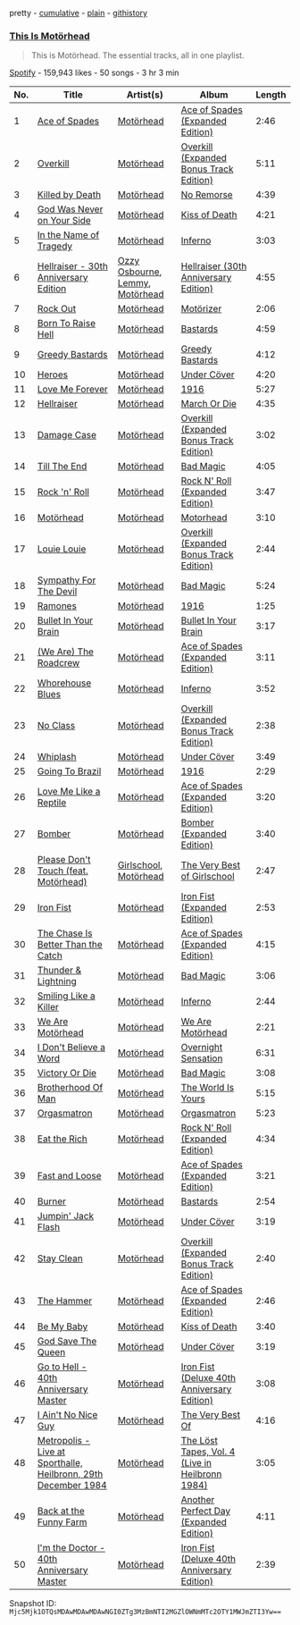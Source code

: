 pretty - [cumulative](/playlists/cumulative/37i9dQZF1DZ06evO0UHpXG.md) - [plain](/playlists/plain/37i9dQZF1DZ06evO0UHpXG) - [githistory](https://github.githistory.xyz/mackorone/spotify-playlist-archive/blob/main/playlists/plain/37i9dQZF1DZ06evO0UHpXG)

### [This Is Motörhead](https://open.spotify.com/playlist/37i9dQZF1DZ06evO0UHpXG)

> This is Motörhead\. The essential tracks, all in one playlist.

[Spotify](https://open.spotify.com/user/spotify) - 159,943 likes - 50 songs - 3 hr 3 min

| No. | Title | Artist(s) | Album | Length |
|---|---|---|---|---|
| 1 | [Ace of Spades](https://open.spotify.com/track/6EPRKhUOdiFSQwGBRBbvsZ) | [Motörhead](https://open.spotify.com/artist/1DFr97A9HnbV3SKTJFu62M) | [Ace of Spades \(Expanded Edition\)](https://open.spotify.com/album/3rxF05Aux0QTrN533Kjc91) | 2:46 |
| 2 | [Overkill](https://open.spotify.com/track/3Staqm5EYDnYBqcwuxrWjZ) | [Motörhead](https://open.spotify.com/artist/1DFr97A9HnbV3SKTJFu62M) | [Overkill \(Expanded Bonus Track Edition\)](https://open.spotify.com/album/5iw08epzFaKtmX3y2vRVU6) | 5:11 |
| 3 | [Killed by Death](https://open.spotify.com/track/4cuPWrSsjNLAkYRJwQLCzt) | [Motörhead](https://open.spotify.com/artist/1DFr97A9HnbV3SKTJFu62M) | [No Remorse](https://open.spotify.com/album/7sRhaLxwU2iUWuSBCNU5ba) | 4:39 |
| 4 | [God Was Never on Your Side](https://open.spotify.com/track/3zeQSYzaN9kLVypKWr6yUi) | [Motörhead](https://open.spotify.com/artist/1DFr97A9HnbV3SKTJFu62M) | [Kiss of Death](https://open.spotify.com/album/4syGSCBIzJWYQB15Msvn1y) | 4:21 |
| 5 | [In the Name of Tragedy](https://open.spotify.com/track/1DhCdQMyNLklKGxBheRFxL) | [Motörhead](https://open.spotify.com/artist/1DFr97A9HnbV3SKTJFu62M) | [Inferno](https://open.spotify.com/album/7jGmwdQeJQ7kZ8LN7uN4lD) | 3:03 |
| 6 | [Hellraiser \- 30th Anniversary Edition](https://open.spotify.com/track/7iD5t0YgWvIIrvZtw6IIxQ) | [Ozzy Osbourne](https://open.spotify.com/artist/6ZLTlhejhndI4Rh53vYhrY), [Lemmy](https://open.spotify.com/artist/0bmuibaBeiMxAqN2HwUqhd), [Motörhead](https://open.spotify.com/artist/1DFr97A9HnbV3SKTJFu62M) | [Hellraiser \(30th Anniversary Edition\)](https://open.spotify.com/album/3pn1WoMZ18F0Mn2qfWx4Cq) | 4:55 |
| 7 | [Rock Out](https://open.spotify.com/track/4cEBku3RXce9XiDlNU6WaU) | [Motörhead](https://open.spotify.com/artist/1DFr97A9HnbV3SKTJFu62M) | [Motörizer](https://open.spotify.com/album/35j1gGsSSnTWtOqnRI18hT) | 2:06 |
| 8 | [Born To Raise Hell](https://open.spotify.com/track/7Ei4LhQ8BeTfjsPY7FINZS) | [Motörhead](https://open.spotify.com/artist/1DFr97A9HnbV3SKTJFu62M) | [Bastards](https://open.spotify.com/album/0mtmu4b5dw2dYlrAyjGQa7) | 4:59 |
| 9 | [Greedy Bastards](https://open.spotify.com/track/4tB3o3rTYsBTd3283dKNYg) | [Motörhead](https://open.spotify.com/artist/1DFr97A9HnbV3SKTJFu62M) | [Greedy Bastards](https://open.spotify.com/album/320YsD7ccYfPwARI17GgMw) | 4:12 |
| 10 | [Heroes](https://open.spotify.com/track/1WE1WsxSqVofH8ugxJkc0c) | [Motörhead](https://open.spotify.com/artist/1DFr97A9HnbV3SKTJFu62M) | [Under Cöver](https://open.spotify.com/album/2k92YJRQpz64koEILL4DUs) | 4:20 |
| 11 | [Love Me Forever](https://open.spotify.com/track/7akyedgeVgZeT6oD77nyHn) | [Motörhead](https://open.spotify.com/artist/1DFr97A9HnbV3SKTJFu62M) | [1916](https://open.spotify.com/album/6mvrfjdgSvwcDXhxyVjWTx) | 5:27 |
| 12 | [Hellraiser](https://open.spotify.com/track/65JrmVnWM5KzM1WrXIY0tI) | [Motörhead](https://open.spotify.com/artist/1DFr97A9HnbV3SKTJFu62M) | [March Or Die](https://open.spotify.com/album/3pbbbyxPPgBTAMbAcVzjex) | 4:35 |
| 13 | [Damage Case](https://open.spotify.com/track/5VtZWqbYE9vkVSbvqNmg2D) | [Motörhead](https://open.spotify.com/artist/1DFr97A9HnbV3SKTJFu62M) | [Overkill \(Expanded Bonus Track Edition\)](https://open.spotify.com/album/5iw08epzFaKtmX3y2vRVU6) | 3:02 |
| 14 | [Till The End](https://open.spotify.com/track/1n89RaAdJ19i3vZHwhcHVu) | [Motörhead](https://open.spotify.com/artist/1DFr97A9HnbV3SKTJFu62M) | [Bad Magic](https://open.spotify.com/album/6dMv1580G91kLYjquABSPQ) | 4:05 |
| 15 | [Rock 'n' Roll](https://open.spotify.com/track/2rl61dFTIVAiqa57zr2Ed3) | [Motörhead](https://open.spotify.com/artist/1DFr97A9HnbV3SKTJFu62M) | [Rock N' Roll \(Expanded Edition\)](https://open.spotify.com/album/3aoZZWomzwY4KuXM2Jqt7C) | 3:47 |
| 16 | [Motörhead](https://open.spotify.com/track/2iZYdnXBFW4r54HhQKanlg) | [Motörhead](https://open.spotify.com/artist/1DFr97A9HnbV3SKTJFu62M) | [Motorhead](https://open.spotify.com/album/5vYvX7jM5TAg7fzK1oKySe) | 3:10 |
| 17 | [Louie Louie](https://open.spotify.com/track/5R6OAv09z0kAV7Ll8olOH4) | [Motörhead](https://open.spotify.com/artist/1DFr97A9HnbV3SKTJFu62M) | [Overkill \(Expanded Bonus Track Edition\)](https://open.spotify.com/album/5iw08epzFaKtmX3y2vRVU6) | 2:44 |
| 18 | [Sympathy For The Devil](https://open.spotify.com/track/5Yql4ooghbDqwXIvCGXsdx) | [Motörhead](https://open.spotify.com/artist/1DFr97A9HnbV3SKTJFu62M) | [Bad Magic](https://open.spotify.com/album/6dMv1580G91kLYjquABSPQ) | 5:24 |
| 19 | [Ramones](https://open.spotify.com/track/2Q0Tw6meB6xfZ4ONeIL35j) | [Motörhead](https://open.spotify.com/artist/1DFr97A9HnbV3SKTJFu62M) | [1916](https://open.spotify.com/album/6mvrfjdgSvwcDXhxyVjWTx) | 1:25 |
| 20 | [Bullet In Your Brain](https://open.spotify.com/track/4TDdlKWf59N0wqBTipYzcJ) | [Motörhead](https://open.spotify.com/artist/1DFr97A9HnbV3SKTJFu62M) | [Bullet In Your Brain](https://open.spotify.com/album/3yn75PrdYZssPvj8kwKpN4) | 3:17 |
| 21 | [\(We Are\) The Roadcrew](https://open.spotify.com/track/3AQmSnKePd4DOCxiQxADd8) | [Motörhead](https://open.spotify.com/artist/1DFr97A9HnbV3SKTJFu62M) | [Ace of Spades \(Expanded Edition\)](https://open.spotify.com/album/3rxF05Aux0QTrN533Kjc91) | 3:11 |
| 22 | [Whorehouse Blues](https://open.spotify.com/track/6DzNf5yqXpAAtie15t3MVx) | [Motörhead](https://open.spotify.com/artist/1DFr97A9HnbV3SKTJFu62M) | [Inferno](https://open.spotify.com/album/7jGmwdQeJQ7kZ8LN7uN4lD) | 3:52 |
| 23 | [No Class](https://open.spotify.com/track/7tcjO6ihGhcKi5mRu0jXZy) | [Motörhead](https://open.spotify.com/artist/1DFr97A9HnbV3SKTJFu62M) | [Overkill \(Expanded Bonus Track Edition\)](https://open.spotify.com/album/5iw08epzFaKtmX3y2vRVU6) | 2:38 |
| 24 | [Whiplash](https://open.spotify.com/track/37DZmu83mrbb1qQIKumak7) | [Motörhead](https://open.spotify.com/artist/1DFr97A9HnbV3SKTJFu62M) | [Under Cöver](https://open.spotify.com/album/2k92YJRQpz64koEILL4DUs) | 3:49 |
| 25 | [Going To Brazil](https://open.spotify.com/track/63cQrvazYCVTQgWiOWKUPr) | [Motörhead](https://open.spotify.com/artist/1DFr97A9HnbV3SKTJFu62M) | [1916](https://open.spotify.com/album/6mvrfjdgSvwcDXhxyVjWTx) | 2:29 |
| 26 | [Love Me Like a Reptile](https://open.spotify.com/track/5pHQZlekYdxTQExJWe1KSp) | [Motörhead](https://open.spotify.com/artist/1DFr97A9HnbV3SKTJFu62M) | [Ace of Spades \(Expanded Edition\)](https://open.spotify.com/album/3rxF05Aux0QTrN533Kjc91) | 3:20 |
| 27 | [Bomber](https://open.spotify.com/track/1I4el8B1ZZKF3OGzmXDH9T) | [Motörhead](https://open.spotify.com/artist/1DFr97A9HnbV3SKTJFu62M) | [Bomber \(Expanded Edition\)](https://open.spotify.com/album/1OVYzABapDJ7aZGfBLY22F) | 3:40 |
| 28 | [Please Don't Touch \(feat\. Motörhead\)](https://open.spotify.com/track/2fZKtGjQ5vWLDWm6AhfvQ1) | [Girlschool](https://open.spotify.com/artist/2TRtXTjjmyzK5oUGec1Gv8), [Motörhead](https://open.spotify.com/artist/1DFr97A9HnbV3SKTJFu62M) | [The Very Best of Girlschool](https://open.spotify.com/album/2KN9p0XSOmycyt4ZzMKJGB) | 2:47 |
| 29 | [Iron Fist](https://open.spotify.com/track/15uss75SOwMaCQyBma5UlD) | [Motörhead](https://open.spotify.com/artist/1DFr97A9HnbV3SKTJFu62M) | [Iron Fist \(Expanded Edition\)](https://open.spotify.com/album/52mCdg2gKWlWbx0prHdejd) | 2:53 |
| 30 | [The Chase Is Better Than the Catch](https://open.spotify.com/track/1NoJzyzXzZWHGRVYxlM5u6) | [Motörhead](https://open.spotify.com/artist/1DFr97A9HnbV3SKTJFu62M) | [Ace of Spades \(Expanded Edition\)](https://open.spotify.com/album/3rxF05Aux0QTrN533Kjc91) | 4:15 |
| 31 | [Thunder & Lightning](https://open.spotify.com/track/6qcdpwb8HuELdtekAB4v4c) | [Motörhead](https://open.spotify.com/artist/1DFr97A9HnbV3SKTJFu62M) | [Bad Magic](https://open.spotify.com/album/6dMv1580G91kLYjquABSPQ) | 3:06 |
| 32 | [Smiling Like a Killer](https://open.spotify.com/track/2Iwy3PQDlKJ1XwyEoAPiDE) | [Motörhead](https://open.spotify.com/artist/1DFr97A9HnbV3SKTJFu62M) | [Inferno](https://open.spotify.com/album/7jGmwdQeJQ7kZ8LN7uN4lD) | 2:44 |
| 33 | [We Are Motörhead](https://open.spotify.com/track/29o3PAov4DX7xGSJT2tCdh) | [Motörhead](https://open.spotify.com/artist/1DFr97A9HnbV3SKTJFu62M) | [We Are Motörhead](https://open.spotify.com/album/2sqUz4v6XuHJL8k6R1WztI) | 2:21 |
| 34 | [I Don't Believe a Word](https://open.spotify.com/track/6k2FLvtZpCcv4uRh4CiBhL) | [Motörhead](https://open.spotify.com/artist/1DFr97A9HnbV3SKTJFu62M) | [Overnight Sensation](https://open.spotify.com/album/08NAL0fDCPpDNayW9jjzfB) | 6:31 |
| 35 | [Victory Or Die](https://open.spotify.com/track/2CiA531WXraGbovitMCPM1) | [Motörhead](https://open.spotify.com/artist/1DFr97A9HnbV3SKTJFu62M) | [Bad Magic](https://open.spotify.com/album/6dMv1580G91kLYjquABSPQ) | 3:08 |
| 36 | [Brotherhood Of Man](https://open.spotify.com/track/0hubXoyvsuxkq3UA2tfSeG) | [Motörhead](https://open.spotify.com/artist/1DFr97A9HnbV3SKTJFu62M) | [The World Is Yours](https://open.spotify.com/album/3w6OQUsrAPQsPUC1fBkdv6) | 5:15 |
| 37 | [Orgasmatron](https://open.spotify.com/track/3RqNRquosVuv2C6AT6HLGT) | [Motörhead](https://open.spotify.com/artist/1DFr97A9HnbV3SKTJFu62M) | [Orgasmatron](https://open.spotify.com/album/6jHRYw1JsUNParuSI9BtFX) | 5:23 |
| 38 | [Eat the Rich](https://open.spotify.com/track/3XDkKF2P82Om5ZjAfxX2Y4) | [Motörhead](https://open.spotify.com/artist/1DFr97A9HnbV3SKTJFu62M) | [Rock N' Roll \(Expanded Edition\)](https://open.spotify.com/album/3aoZZWomzwY4KuXM2Jqt7C) | 4:34 |
| 39 | [Fast and Loose](https://open.spotify.com/track/5rmrkIsEaff7cwtMNKNrMP) | [Motörhead](https://open.spotify.com/artist/1DFr97A9HnbV3SKTJFu62M) | [Ace of Spades \(Expanded Edition\)](https://open.spotify.com/album/3rxF05Aux0QTrN533Kjc91) | 3:21 |
| 40 | [Burner](https://open.spotify.com/track/4tNx0zCy4Ujs7b5IufkjQb) | [Motörhead](https://open.spotify.com/artist/1DFr97A9HnbV3SKTJFu62M) | [Bastards](https://open.spotify.com/album/0mtmu4b5dw2dYlrAyjGQa7) | 2:54 |
| 41 | [Jumpin' Jack Flash](https://open.spotify.com/track/723GhiDQytwyF7NYX6MyuH) | [Motörhead](https://open.spotify.com/artist/1DFr97A9HnbV3SKTJFu62M) | [Under Cöver](https://open.spotify.com/album/2k92YJRQpz64koEILL4DUs) | 3:19 |
| 42 | [Stay Clean](https://open.spotify.com/track/0vcccE7VjUlGjOcXYiWXgn) | [Motörhead](https://open.spotify.com/artist/1DFr97A9HnbV3SKTJFu62M) | [Overkill \(Expanded Bonus Track Edition\)](https://open.spotify.com/album/5iw08epzFaKtmX3y2vRVU6) | 2:40 |
| 43 | [The Hammer](https://open.spotify.com/track/05pK81o3qm38lC1pzXS11K) | [Motörhead](https://open.spotify.com/artist/1DFr97A9HnbV3SKTJFu62M) | [Ace of Spades \(Expanded Edition\)](https://open.spotify.com/album/3rxF05Aux0QTrN533Kjc91) | 2:46 |
| 44 | [Be My Baby](https://open.spotify.com/track/0EXoM6WD1gWVDB6Y2kRH2f) | [Motörhead](https://open.spotify.com/artist/1DFr97A9HnbV3SKTJFu62M) | [Kiss of Death](https://open.spotify.com/album/4syGSCBIzJWYQB15Msvn1y) | 3:40 |
| 45 | [God Save The Queen](https://open.spotify.com/track/0ZuyXUQM2yAFIbmTOTXAbi) | [Motörhead](https://open.spotify.com/artist/1DFr97A9HnbV3SKTJFu62M) | [Under Cöver](https://open.spotify.com/album/2k92YJRQpz64koEILL4DUs) | 3:19 |
| 46 | [Go to Hell \- 40th Anniversary Master](https://open.spotify.com/track/5UwpBndztMkz2kEeHcj71B) | [Motörhead](https://open.spotify.com/artist/1DFr97A9HnbV3SKTJFu62M) | [Iron Fist \(Deluxe 40th Anniversary Edition\)](https://open.spotify.com/album/2tkYl59Gdw4kLSXGCkEgN8) | 3:08 |
| 47 | [I Ain't No Nice Guy](https://open.spotify.com/track/7g2wO2WeCBrBHWrgB22Fae) | [Motörhead](https://open.spotify.com/artist/1DFr97A9HnbV3SKTJFu62M) | [The Very Best Of](https://open.spotify.com/album/0v6vbvtlFL78oEd3KrT0jp) | 4:16 |
| 48 | [Metropolis \- Live at Sporthalle, Heilbronn, 29th December 1984](https://open.spotify.com/track/0JaWMlB8iyfQ5yC6XM5Gdv) | [Motörhead](https://open.spotify.com/artist/1DFr97A9HnbV3SKTJFu62M) | [The Löst Tapes, Vol\. 4 \(Live in Heilbronn 1984\)](https://open.spotify.com/album/7JZtTrkPykywMjnwnzqwkS) | 3:05 |
| 49 | [Back at the Funny Farm](https://open.spotify.com/track/6yzBxTrtlBhm8nXbZIBqS1) | [Motörhead](https://open.spotify.com/artist/1DFr97A9HnbV3SKTJFu62M) | [Another Perfect Day \(Expanded Edition\)](https://open.spotify.com/album/4WoY5iVHPMk3duAINlW7MK) | 4:11 |
| 50 | [I'm the Doctor \- 40th Anniversary Master](https://open.spotify.com/track/1naK1PsfLp3zjwdY3NxJah) | [Motörhead](https://open.spotify.com/artist/1DFr97A9HnbV3SKTJFu62M) | [Iron Fist \(Deluxe 40th Anniversary Edition\)](https://open.spotify.com/album/2tkYl59Gdw4kLSXGCkEgN8) | 2:39 |

Snapshot ID: `Mjc5Mjk1OTQsMDAwMDAwMDAwNGI0ZTg3MzBmNTI2MGZlOWNmMTc2OTY1MWJmZTI3Yw==`
